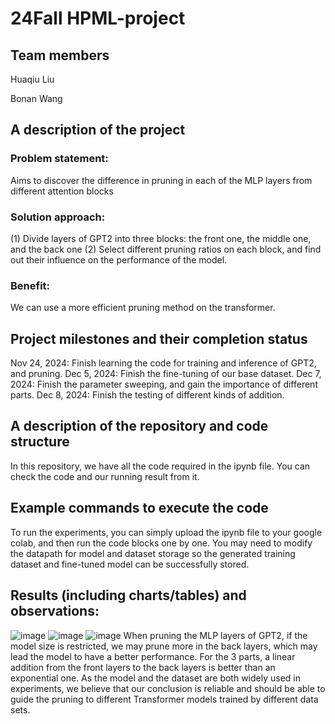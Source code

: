 # 24Fall HPML-project
## Team members
Huaqiu Liu

Bonan Wang

## A description of the project
### Problem statement: 
Aims to discover the difference in pruning in each of the MLP layers from different attention blocks
### Solution approach: 
(1) Divide layers of GPT2 into three blocks: the front one, the middle one, and the back one
(2) Select different pruning ratios on each block, and find out their influence on the performance of the model.
### Benefit: 
We can use a more efficient pruning method on the transformer.

## Project milestones and their completion status
Nov 24, 2024: Finish learning the code for training and inference of GPT2, and pruning.
Dec 5, 2024: Finish the fine-tuning of our base dataset.
Dec 7, 2024: Finish the parameter sweeping, and gain the importance of different parts.
Dec 8, 2024: Finish the testing of different kinds of addition.

## A description of the repository and code structure
In this repository, we have all the code required in the ipynb file. You can check the code and our running result from it.

## Example commands to execute the code
To run the experiments, you can simply upload the ipynb file to your google colab, and then run the code blocks one by one.
You may need to modify the datapath for model and dataset storage so the generated training dataset and fine-tuned model can be successfully stored.

## Results (including charts/tables) and observations:
![image](https://github.com/user-attachments/assets/222b924e-b0e6-4486-8a70-85f107bb5e48)
![image](https://github.com/user-attachments/assets/e3cc546b-495c-41f0-a93b-1d4c624d8c73)
![image](https://github.com/user-attachments/assets/9f812795-b16b-4d97-8e9e-80650b9b4442)
When pruning the MLP layers of GPT2, if the model size is restricted, we may prune more in the back layers, which may lead the model to have a better performance.
For the 3 parts, a linear addition from the front layers to the back layers is better than an exponential one.
As the model and the dataset are both widely used in experiments, we believe that our conclusion is reliable and should be able to guide the pruning to different Transformer models trained by different data sets.

